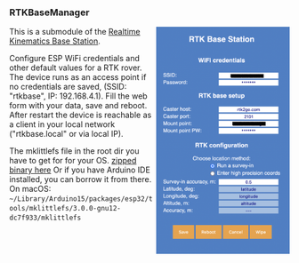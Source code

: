 ### RTKBaseManager

<img align="right" src="./screenshots/RTKBaseManager.png" width="240"> 

This is a submodule of the 
[Realtime Kinematics Base Station](https://github.com/audio-communication-group/RTKBaseStation).

Configure ESP WiFi credentials and other default values for a RTK rover. 
The device runs as an access point if no credentials are saved, (SSID: 
"rtkbase", IP: 192.168.4.1). 
Fill the web form with your data, save and reboot. 
After restart the device is reachable as a client in your local network ("rtkbase.local" or via local IP).


The mklittlefs file in the root dir you have to get for for your OS. [zipped binary here](https://github.com/earlephilhower/mklittlefs/releases)
Or if you have Arduino IDE installed, you can borrow it from there. On macOS: `~/Library/Arduino15/packages/esp32/tools/mklittlefs/3.0.0-gnu12-dc7f933/mklittlefs`
